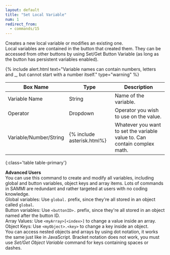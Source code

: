 ```yaml
---
layout: default
title: "Set Local Variable"
num: 1
redirect_from:
  - commands/15
---
```


Creates a new local variable or modifies an existing one.\
Local variables are contained in the button that created them. They can be accessed from other buttons by using Set/Get Button Variable (as long as the button has persistent variables enabled).

{% include alert.html text="Variable names can contain numbers, letters and _, but cannot start with a number itself." type="warning" %}

| Box Name | Type | Description |
|-------|--------|--------
| Variable Name | String | Name of the variable. |
| Operator | Dropdown | Operator you wish to use on the value.|
| Variable/Number/String | {% include asterisk.html%} | Whatever you want to set the variable value to. Can contain complex math.
{:class='table table-primary'}

**Advanced Users**\
You can use this command to create and modify all variables, including global and button variables, object keys and array items. Lots of commands in SAMMI are redundant and rather targeted at users with no coding knowledge.\
Global variables: Use `global.` prefix, since they're all stored in an object called `global`.\
Button variables: Use `<buttonID>.` prefix, since they're all stored in an object named after the button ID.\
Array Values: Use `<myArray>[<index>]` to change a value inside an array.\
Object Keys: Use `<myObject>.<key>` to change a key inside an object.\
You can access nested objects and arrays by using dot notation, it works the same just like in JavaScript. Bracket notation does not work, you must use *Set/Get Object Variable* command for keys containing spaces or dashes.






